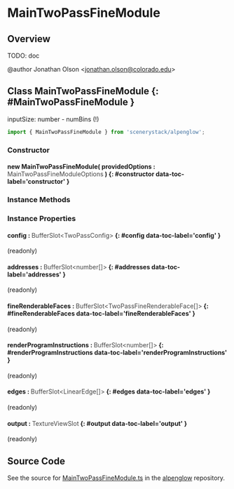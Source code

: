 # MainTwoPassFineModule

## Overview

TODO: doc

@author Jonathan Olson &lt;jonathan.olson@colorado.edu&gt;

## Class MainTwoPassFineModule {: #MainTwoPassFineModule }


inputSize: number - numBins (!)

```js
import { MainTwoPassFineModule } from 'scenerystack/alpenglow';
```
### Constructor

#### new MainTwoPassFineModule( providedOptions : <span style="font-weight: 400; opacity: 80%;">MainTwoPassFineModuleOptions</span> ) {: #constructor data-toc-label='constructor' }

### Instance Methods



### Instance Properties

#### config : <span style="font-weight: 400; opacity: 80%;">BufferSlot&lt;TwoPassConfig&gt;</span> {: #config data-toc-label='config' }

(readonly)

#### addresses : <span style="font-weight: 400; opacity: 80%;">BufferSlot&lt;number[]&gt;</span> {: #addresses data-toc-label='addresses' }

(readonly)

#### fineRenderableFaces : <span style="font-weight: 400; opacity: 80%;">BufferSlot&lt;TwoPassFineRenderableFace[]&gt;</span> {: #fineRenderableFaces data-toc-label='fineRenderableFaces' }

(readonly)

#### renderProgramInstructions : <span style="font-weight: 400; opacity: 80%;">BufferSlot&lt;number[]&gt;</span> {: #renderProgramInstructions data-toc-label='renderProgramInstructions' }

(readonly)

#### edges : <span style="font-weight: 400; opacity: 80%;">BufferSlot&lt;LinearEdge[]&gt;</span> {: #edges data-toc-label='edges' }

(readonly)

#### output : <span style="font-weight: 400; opacity: 80%;">TextureViewSlot</span> {: #output data-toc-label='output' }

(readonly)



## Source Code

See the source for [MainTwoPassFineModule.ts](https://github.com/phetsims/alpenglow/blob/main/js/webgpu/modules/rasterize-two-pass/MainTwoPassFineModule.ts) in the [alpenglow](https://github.com/phetsims/alpenglow) repository.
